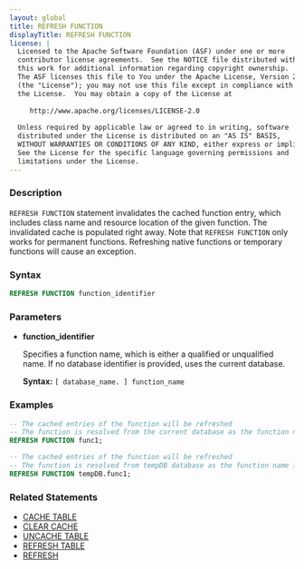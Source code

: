 ```yaml
---
layout: global
title: REFRESH FUNCTION
displayTitle: REFRESH FUNCTION
license: |
  Licensed to the Apache Software Foundation (ASF) under one or more
  contributor license agreements.  See the NOTICE file distributed with
  this work for additional information regarding copyright ownership.
  The ASF licenses this file to You under the Apache License, Version 2.0
  (the "License"); you may not use this file except in compliance with
  the License.  You may obtain a copy of the License at
 
     http://www.apache.org/licenses/LICENSE-2.0
 
  Unless required by applicable law or agreed to in writing, software
  distributed under the License is distributed on an "AS IS" BASIS,
  WITHOUT WARRANTIES OR CONDITIONS OF ANY KIND, either express or implied.
  See the License for the specific language governing permissions and
  limitations under the License.
---
```


### Description

`REFRESH FUNCTION` statement invalidates the cached function entry, which includes class name
and resource location of the given function. The invalidated cache is populated right away.
Note that `REFRESH FUNCTION` only works for permanent functions. Refreshing native functions or temporary functions will cause an exception.

### Syntax

```sql
REFRESH FUNCTION function_identifier
```

### Parameters

* **function_identifier**

    Specifies a function name, which is either a qualified or unqualified name. If no database identifier is provided, uses the current database.

    **Syntax:** `[ database_name. ] function_name`

### Examples

```sql
-- The cached entries of the function will be refreshed  
-- The function is resolved from the current database as the function name is unqualified.
REFRESH FUNCTION func1;

-- The cached entries of the function will be refreshed
-- The function is resolved from tempDB database as the function name is qualified.
REFRESH FUNCTION tempDB.func1;   
```

### Related Statements

* [CACHE TABLE](sql-ref-syntax-aux-cache-cache-table.html)
* [CLEAR CACHE](sql-ref-syntax-aux-cache-clear-cache.html)
* [UNCACHE TABLE](sql-ref-syntax-aux-cache-uncache-table.html)
* [REFRESH TABLE](sql-ref-syntax-aux-refresh-table.html)
* [REFRESH](sql-ref-syntax-aux-cache-refresh.html)
